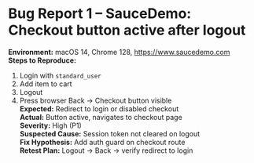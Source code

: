 # Bug Report 1 – SauceDemo: Checkout button active after logout
**Environment:** macOS 14, Chrome 128, https://www.saucedemo.com  
**Steps to Reproduce:**
1. Login with `standard_user`
2. Add item to cart
3. Logout
4. Press browser Back → Checkout button visible  
**Expected:** Redirect to login or disabled checkout  
**Actual:** Button active, navigates to checkout page  
**Severity:** High (P1)  
**Suspected Cause:** Session token not cleared on logout  
**Fix Hypothesis:** Add auth guard on checkout route  
**Retest Plan:** Logout → Back → verify redirect to login  
